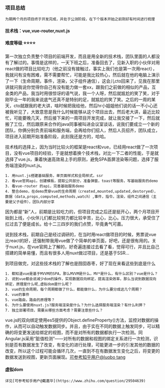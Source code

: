 ### 项目总结
    为期两个月的项目终于开发完成，并处于公测阶段，在下个版本开始之前刚好有时间进行梳理

#### 技术栈：vue,vue-router,nuxt.js

#### 难度等级 ⭐⭐⭐⭐

 第一次独立负责整个项目的前端开发，而且是用全新的技术栈，团队里面的人都没有了解过的。事情是这样的，一天下班之后，准备回去了，见新入职的小伙伴对用react做的项目比较吃力（他之前没有接触过，事实上我们也是第一次用react），我就问有没有困难，需不需要帮忙，可能是我比较热心，然后就在他的电脑上演示了一下（生命周期，事件，渲染，父子组件通信），这会儿cto回来了，见我在那里讲就问我说你觉得你自己有没有能力做一套xx，跟我们之前做的相似的产品，互金类的产品，我当时用很惊讶的语气说，我一个人呀，然后就尴尬的笑了笑，对于刚毕业一年的我来说底气还真不是特别的足，就尴尬的笑了笑。之后的一周的某天，cto就跟我的老大讲，啥时候把我给他，然后hr小姐姐他们说的话一不小心还被我听见了，大致意思是我什么时候能够从这个项目出去，然后老大讲，最近比较忙，可能要晚几天，然后接下来的一周项目开发完成，就让我交接了一下，然后就搬了工位，然后跟原来合作的java同事被叫进会议室谈话，说我们要成立一个新的团队，你俩分别负责前端和服务端，会再给你们招人，然后人员招齐，团队成立，项目进入前期开始准备阶段，此刻我还是方的，哈哈。

 技术栈的选择上，因为当时比较火的框架是react和vue，已经用react做了一次项目，没有vue项目的经验，于是就想着换个技术栈，对比一下二者的性能，于是就选择了vue.js，秉着快速高效易上手的原则，避免SPA首屏渲染等问题，选择了服务端渲染的nuxt.js。

> 
    1. 用nuxt.js搭建基础服务，单页面样式和全局样式，ssr
    2. 看vue官网api，创建模板，提取公共部分，准备弹窗，toast等服务，写基础服务的demo
    3. 看vue-router 的api，完善基础服务demo
    4. 整合demo，在demo贯穿vue的生命周期（created,mounted,updated,destoryed），数据（data,props,computed,methods,watch）,事件，指令，渲染，组件之间通信（主要是父子组件），团队内部分享

 因为都是“新”人，前期是比较吃力的，但项目完成之后还是挺开心，两个月项目开始到上线，小伙伴儿们都比较努力都比较辛苦，比心，比心。压力很大，承受住了扛过去了便是成长。给十二三四岁的我们点赞，毕竟勇气可嘉。

 说到技术栈，前期自己是经过调研的，在当时用react做项目的时候，男票说vue比react的好，还强制带我用vue做了个简单的单页面，好吧，还是很有用的。关于nuxt.js，在vue官网上了解的，好奇遍连接过去看了看，觉得可行，并且比自己搭建的简单易懂，而且有很多人用nuxt做过项目，还是基于SSR...

 到项目做完，对这些技术栈的了解也是囫囵吞枣，好了现在来看这些到底是什么

    1. 都知道vue是基于MVVM的SPA，那么MVVM是什么，MV*是什么，有什么区别？vue是什么？
    2. 说到vue都会说减少dom的操作，实现数据双向绑定，提高渲染效率，那么当说到数据双向绑定，原理是什么呢,虚拟dom是什么呢？
    3. vue的生命周期，每个周期都做了什么，都能做什么，为什么要分成这几个周期？
    4. vue的事件
    5. vue路由，路由的原理等？
    6. 为什么要使用nuxt.js?服务端渲染是什么？为什么选择服务端渲染？有什么利弊？
    7. 独立部署项目，需要从哪些方面考虑？需要注意些什么？

 vue.js的双向绑定使用es5提供的Object.defineProperty()方法，监控对数据的操作，从而可以自动触发数据同步。并且，由于实在不同的数据上触发同步，可以精确的将变更发送给绑定的视图，而不是对所有的数据都执行一次检测。同Angular.js采用“脏值检测”——对所有的数据和视图的绑定关系进行一次检测，识别是否有数据发生了改变，有变化的进行处理，可能更进一步的引发其他的数据的改变，所以这个过程可能会循环几次，一直到不在有数据发生变化之后，将变更的数据发送到视图，更新页面展现。[可参考知乎用户@luobo tang](https://zhuanlan.zhihu.com/p/21706165)

#### 虚拟dom
    详见[可参考知乎用户@戴嘉华](https://www.zhihu.com/question/29504639)
